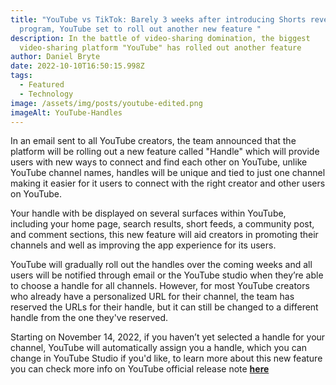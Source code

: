 ```yaml
---
title: "YouTube vs TikTok: Barely 3 weeks after introducing Shorts revenue
  program, YouTube set to roll out another new feature "
description: In the battle of video-sharing domination, the biggest
  video-sharing platform "YouTube" has rolled out another feature
author: Daniel Bryte
date: 2022-10-10T16:50:15.998Z
tags:
  - Featured
  - Technology
image: /assets/img/posts/youtube-edited.png
imageAlt: YouTube-Handles
---
```

In an email sent to all YouTube creators, the team announced that the platform will be rolling out a new feature called "Handle" which will provide users with new ways to connect and find each other on YouTube, unlike YouTube channel names, handles will be unique and tied to just one channel making it easier for it users to connect with the right creator and other users on YouTube.

Your handle with be displayed on several surfaces within YouTube, including your home page, search results, short feeds, a community post, and comment sections, this new feature will aid creators in promoting their channels and well as improving the app experience for its users.

YouTube will gradually roll out the handles over the coming weeks and all users will be notified through email or the YouTube studio when they’re able to choose a handle for all channels. However, for most YouTube creators who already have a personalized URL for their channel, the team has reserved the URLs for their handle, but it can still be changed to a different handle from the one they've reserved.

Starting on November 14, 2022, if you haven’t yet selected a handle for your channel, YouTube will automatically assign you a handle, which you can change in YouTube Studio if you'd like, to learn more about this new feature you can check more info on YouTube official release note **[here](https://blog.youtube/news-and-events/introducing-handles-a-new-way-to-identify-your-youtube-channel/)**